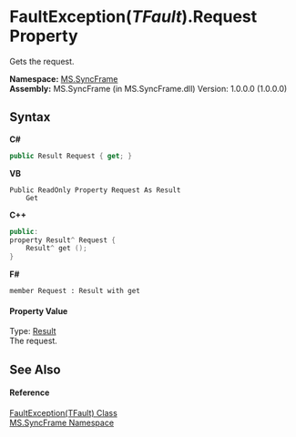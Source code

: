 # FaultException(*TFault*).Request Property 
 

Gets the request.

**Namespace:**&nbsp;<a href="de148c19-6fcd-6ea5-c13c-94525bd1dd5b">MS.SyncFrame</a><br />**Assembly:**&nbsp;MS.SyncFrame (in MS.SyncFrame.dll) Version: 1.0.0.0 (1.0.0.0)

## Syntax

**C#**<br />
``` C#
public Result Request { get; }
```

**VB**<br />
``` VB
Public ReadOnly Property Request As Result
	Get
```

**C++**<br />
``` C++
public:
property Result^ Request {
	Result^ get ();
}
```

**F#**<br />
``` F#
member Request : Result with get

```


#### Property Value
Type: <a href="f0e455e9-2252-f121-710c-51c7d6b69880">Result</a><br />The request.

## See Also


#### Reference
<a href="d43efb02-9a8a-5503-83aa-183233092174">FaultException(TFault) Class</a><br /><a href="de148c19-6fcd-6ea5-c13c-94525bd1dd5b">MS.SyncFrame Namespace</a><br />